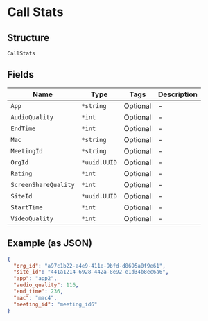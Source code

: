 
# Call Stats

## Structure

`CallStats`

## Fields

| Name | Type | Tags | Description |
|  --- | --- | --- | --- |
| `App` | `*string` | Optional | - |
| `AudioQuality` | `*int` | Optional | - |
| `EndTime` | `*int` | Optional | - |
| `Mac` | `*string` | Optional | - |
| `MeetingId` | `*string` | Optional | - |
| `OrgId` | `*uuid.UUID` | Optional | - |
| `Rating` | `*int` | Optional | - |
| `ScreenShareQuality` | `*int` | Optional | - |
| `SiteId` | `*uuid.UUID` | Optional | - |
| `StartTime` | `*int` | Optional | - |
| `VideoQuality` | `*int` | Optional | - |

## Example (as JSON)

```json
{
  "org_id": "a97c1b22-a4e9-411e-9bfd-d8695a0f9e61",
  "site_id": "441a1214-6928-442a-8e92-e1d34b8ec6a6",
  "app": "app2",
  "audio_quality": 116,
  "end_time": 236,
  "mac": "mac4",
  "meeting_id": "meeting_id6"
}
```

